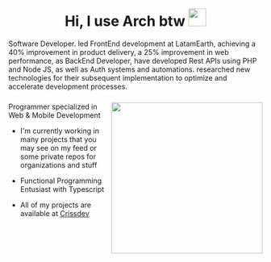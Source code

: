 <h1 align="center"><b>Hi, I use Arch btw </b><img src="https://media.giphy.com/media/hvRJCLFzcasrR4ia7z/giphy.gif" width="35"></h1>
<!--  -->

Software Developer. led FrontEnd development at LatamEarth, achieving a 40% improvement in
product delivery, a 25% improvement in web performance, as BackEnd Developer, have developed Rest APIs using PHP and
Node JS, as well as Auth systems and automations. researched new technologies for their subsequent implementation to
optimize and accelerate development processes.

###

<img align="right" width="300" src="https://i.redd.it/bpxxqqvps4h91.gif"/>

Programmer specialized in Web & Mobile Development

- I'm currently working in many projects that you may see on my feed or some private repos for organizations and stuff

- Functional Programming Entusiast with Typescript

- All of my projects are available at [Crissdev](https://crissdev.vercel.app/)

##

